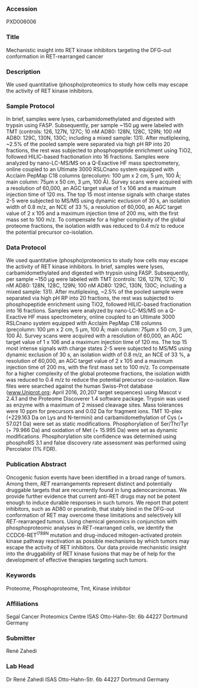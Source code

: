 ### Accession
PXD006006

### Title
Mechanistic insight into RET kinase inhibitors targeting the DFG-out conformation in RET-rearranged cancer

### Description
We used quantitative (phospho)proteomics to study how cells may escape the activity of RET kinase inhibitors.

### Sample Protocol
In brief, samples were lyses, carbamidomethylated and digested with trypsin using FASP. Subsequently, per sample ~150  µg were labeled with TMT (controls: 126, 127N, 127C; 10 nM  AD80: 128N, 128C, 129N; 100 nM AD80: 129C, 130N, 130C; including a mixed sample: 131). After mutliplexing, ~2.5% of the pooled sample were separated via high pH RP into 20 fractions, the rest was subjected to phosphopeptide enrichment using TiO2, followed HILIC-based fractionation into 16 fractions.   Samples were analyzed by nano-LC-MS/MS on a Q-Exactive HF mass spectrometery, online coupled to an Ultimate 3000 RSLCnano system equipped with Acclaim PepMap C18 columns (precolumn: 100 µm x 2 cm, 5 µm, 100 Å; main column: 75µm x 50 cm, 3 µm, 100 Å). Survey scans were acquired with a resolution of 60,000, an AGC target value of 1 x 106 and a maximum injection time of 120 ms. The top 15 most intense signals with charge states 2-5 were subjected to MS/MS using dynamic exclusion of 30 s, an isolation width of 0.8 m/z, an NCE of 33 %, a resolution of 60,000, an AGC target value of 2 x 105 and a maximum injection time of 200 ms, with the first mass set to 100 m/z. To compensate for a higher complexity of the global proteome fractions, the isolation width was reduced to 0.4 m/z to reduce the potential precursor co-isolation.

### Data Protocol
We used quantitative (phospho)proteomics to study how cells may escape the activity of RET kinase inhibitors.  In brief, samples were lyses, carbamidomethylated and digested with trypsin using FASP. Subsequently, per sample ~150  µg were labeled with TMT (controls: 126, 127N, 127C; 10 nM  AD80: 128N, 128C, 129N; 100 nM AD80: 129C, 130N, 130C; including a mixed sample: 131). After mutliplexing, ~2.5% of the pooled sample were separated via high pH RP into 20 fractions, the rest was subjected to phosphopeptide enrichment using TiO2, followed HILIC-based fractionation into 16 fractions.   Samples were analyzed by nano-LC-MS/MS on a Q-Exactive HF mass spectrometery, online coupled to an Ultimate 3000 RSLCnano system equipped with Acclaim PepMap C18 columns (precolumn: 100 µm x 2 cm, 5 µm, 100 Å; main column: 75µm x 50 cm, 3 µm, 100 Å). Survey scans were acquired with a resolution of 60,000, an AGC target value of 1 x 106 and a maximum injection time of 120 ms. The top 15 most intense signals with charge states 2-5 were subjected to MS/MS using dynamic exclusion of 30 s, an isolation width of 0.8 m/z, an NCE of 33 %, a resolution of 60,000, an AGC target value of 2 x 105 and a maximum injection time of 200 ms, with the first mass set to 100 m/z. To compensate for a higher complexity of the global proteome fractions, the isolation width was reduced to 0.4 m/z to reduce the potential precursor co-isolation.  Raw files were searched against the human Swiss-Prot database (www.Uniprot.org; April 2016, 20,207 target sequences) using Mascot v 2.4.1 and the Proteome Discoverer 1.4 software package. Trypsin was used as enzyme with a maximum of 2 missed cleavage sites. Mass tolerances were 10 ppm for precursors and 0.02 Da for fragment ions. TMT 10-plex (+229.163 Da on Lys and N-termini) and carbamidomethylation of Cys (+ 57.021 Da) were set as static modifications. Phosphorylation of Ser/Thr/Tyr (+ 79.966 Da) and oxidation of Met (+ 15.995 Da) were set as dynamic modifications. Phosphorylation site confidence was determined using phosphoRS 3.1 and false discovery rate assessment was performed using Percolator (1% FDR).

### Publication Abstract
Oncogenic fusion events have been identified in a broad range of tumors. Among them, <i>RET</i> rearrangements represent distinct and potentially druggable targets that are recurrently found in lung adenocarcinomas. We provide further evidence that current anti-RET drugs may not be potent enough to induce durable responses in such tumors. We report that potent inhibitors, such as AD80 or ponatinib, that stably bind in the DFG-out conformation of RET may overcome these limitations and selectively kill <i>RET</i>-rearranged tumors. Using chemical genomics in conjunction with phosphoproteomic analyses in <i>RET</i>-rearranged cells, we identify the CCDC6-RET<sup>I788N</sup> mutation and drug-induced mitogen-activated protein kinase pathway reactivation as possible mechanisms by which tumors may escape the activity of RET inhibitors. Our data provide mechanistic insight into the druggability of RET kinase fusions that may be of help for the development of effective therapies targeting such tumors.

### Keywords
Proteome, Phosphoproteome, Tmt, Kinase inhibitor

### Affiliations
Segal Cancer Proteomics Centre
ISAS Otto-Hahn-Str. 6b 44227 Dortmund Germany

### Submitter
René Zahedi

### Lab Head
Dr René Zahedi
ISAS Otto-Hahn-Str. 6b 44227 Dortmund Germany


